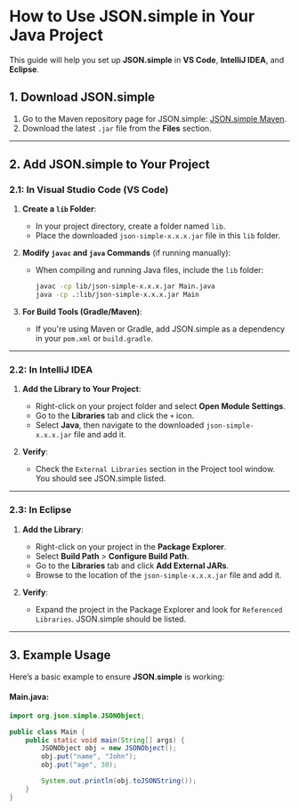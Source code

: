 # How to Use JSON.simple in Your Java Project

This guide will help you set up **JSON.simple** in **VS Code**, **IntelliJ IDEA**, and **Eclipse**.

## 1. Download JSON.simple

1. Go to the Maven repository page for JSON.simple: [JSON.simple Maven](https://mvnrepository.com/artifact/com.googlecode.json-simple/json-simple).
2. Download the latest `.jar` file from the **Files** section.

---

## 2. Add JSON.simple to Your Project

### 2.1: In Visual Studio Code (VS Code)

1. **Create a `lib` Folder**:
   - In your project directory, create a folder named `lib`.
   - Place the downloaded `json-simple-x.x.x.jar` file in this `lib` folder.

2. **Modify `javac` and `java` Commands** (if running manually):
   - When compiling and running Java files, include the `lib` folder:
     ```bash
     javac -cp lib/json-simple-x.x.x.jar Main.java
     java -cp .:lib/json-simple-x.x.x.jar Main
     ```

3. **For Build Tools (Gradle/Maven)**:
   - If you're using Maven or Gradle, add JSON.simple as a dependency in your `pom.xml` or `build.gradle`.

---

### 2.2: In IntelliJ IDEA

1. **Add the Library to Your Project**:
   - Right-click on your project folder and select **Open Module Settings**.
   - Go to the **Libraries** tab and click the `+` icon.
   - Select **Java**, then navigate to the downloaded `json-simple-x.x.x.jar` file and add it.

2. **Verify**:
   - Check the `External Libraries` section in the Project tool window. You should see JSON.simple listed.

---

### 2.3: In Eclipse

1. **Add the Library**:
   - Right-click on your project in the **Package Explorer**.
   - Select **Build Path** > **Configure Build Path**.
   - Go to the **Libraries** tab and click **Add External JARs**.
   - Browse to the location of the `json-simple-x.x.x.jar` file and add it.

2. **Verify**:
   - Expand the project in the Package Explorer and look for `Referenced Libraries`. JSON.simple should be listed.

---

## 3. Example Usage

Here’s a basic example to ensure **JSON.simple** is working:

#### Main.java:
```java
import org.json.simple.JSONObject;

public class Main {
    public static void main(String[] args) {
        JSONObject obj = new JSONObject();
        obj.put("name", "John");
        obj.put("age", 30);

        System.out.println(obj.toJSONString());
    }
}
